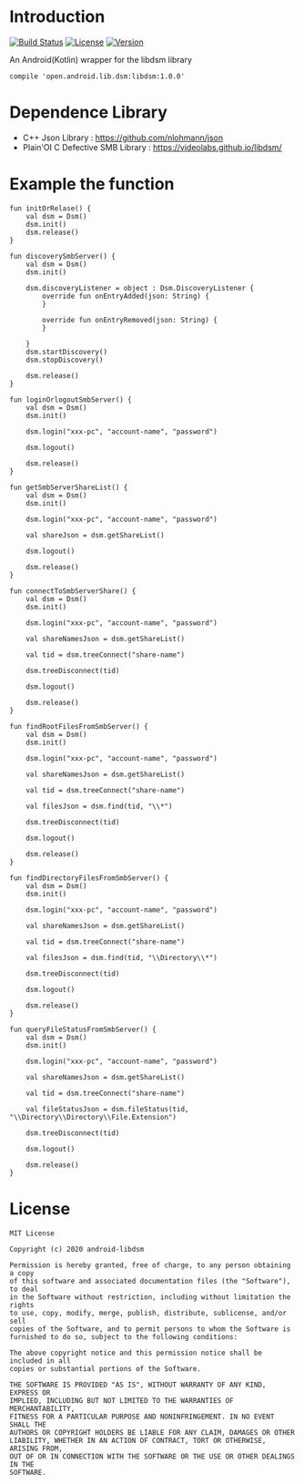 # Introduction

[![Build Status](https://api.travis-ci.org/biezhihua/android_libdsm.svg?branch=master)](https://travis-ci.org/biezhihua/android_libdsm)
[![License](https://img.shields.io/badge/license-GPL-blue)](https://github.com/biezhihua/android_libdsm/blob/master/LICENSE)
[![Version](https://img.shields.io/github/v/release/biezhihua/android_libdsm)](https://github.com/biezhihua/android_libdsm/releases)

An Android(Kotlin) wrapper for the libdsm library



```
compile 'open.android.lib.dsm:libdsm:1.0.0'
```

# Dependence Library

* C++ Json Library : https://github.com/nlohmann/json
* Plain'OI C Defective SMB Library  : https://videolabs.github.io/libdsm/

# Example the function

```
fun initOrRelase() {
    val dsm = Dsm()
    dsm.init()
    dsm.release()
}

fun discoverySmbServer() {
    val dsm = Dsm()
    dsm.init()

    dsm.discoveryListener = object : Dsm.DiscoveryListener {
        override fun onEntryAdded(json: String) {
        }

        override fun onEntryRemoved(json: String) {
        }

    }
    dsm.startDiscovery()
    dsm.stopDiscovery()

    dsm.release()
}

fun loginOrlogoutSmbServer() {
    val dsm = Dsm()
    dsm.init()

    dsm.login("xxx-pc", "account-name", "password")

    dsm.logout()

    dsm.release()
}

fun getSmbServerShareList() {
    val dsm = Dsm()
    dsm.init()

    dsm.login("xxx-pc", "account-name", "password")

    val shareJson = dsm.getShareList()

    dsm.logout()

    dsm.release()
}

fun connectToSmbServerShare() {
    val dsm = Dsm()
    dsm.init()

    dsm.login("xxx-pc", "account-name", "password")

    val shareNamesJson = dsm.getShareList()

    val tid = dsm.treeConnect("share-name")

    dsm.treeDisconnect(tid)

    dsm.logout()

    dsm.release()
}

fun findRootFilesFromSmbServer() {
    val dsm = Dsm()
    dsm.init()

    dsm.login("xxx-pc", "account-name", "password")

    val shareNamesJson = dsm.getShareList()

    val tid = dsm.treeConnect("share-name")

    val filesJson = dsm.find(tid, "\\*")

    dsm.treeDisconnect(tid)

    dsm.logout()

    dsm.release()
}

fun findDirectoryFilesFromSmbServer() {
    val dsm = Dsm()
    dsm.init()

    dsm.login("xxx-pc", "account-name", "password")

    val shareNamesJson = dsm.getShareList()

    val tid = dsm.treeConnect("share-name")

    val filesJson = dsm.find(tid, "\\Directory\\*")

    dsm.treeDisconnect(tid)

    dsm.logout()

    dsm.release()
}

fun queryFileStatusFromSmbServer() {
    val dsm = Dsm()
    dsm.init()

    dsm.login("xxx-pc", "account-name", "password")

    val shareNamesJson = dsm.getShareList()

    val tid = dsm.treeConnect("share-name")

    val fileStatusJson = dsm.fileStatus(tid, "\\Directory\\Directory\\File.Extension")

    dsm.treeDisconnect(tid)

    dsm.logout()

    dsm.release()
}
```


# License

```
MIT License

Copyright (c) 2020 android-libdsm

Permission is hereby granted, free of charge, to any person obtaining a copy
of this software and associated documentation files (the "Software"), to deal
in the Software without restriction, including without limitation the rights
to use, copy, modify, merge, publish, distribute, sublicense, and/or sell
copies of the Software, and to permit persons to whom the Software is
furnished to do so, subject to the following conditions:

The above copyright notice and this permission notice shall be included in all
copies or substantial portions of the Software.

THE SOFTWARE IS PROVIDED "AS IS", WITHOUT WARRANTY OF ANY KIND, EXPRESS OR
IMPLIED, INCLUDING BUT NOT LIMITED TO THE WARRANTIES OF MERCHANTABILITY,
FITNESS FOR A PARTICULAR PURPOSE AND NONINFRINGEMENT. IN NO EVENT SHALL THE
AUTHORS OR COPYRIGHT HOLDERS BE LIABLE FOR ANY CLAIM, DAMAGES OR OTHER
LIABILITY, WHETHER IN AN ACTION OF CONTRACT, TORT OR OTHERWISE, ARISING FROM,
OUT OF OR IN CONNECTION WITH THE SOFTWARE OR THE USE OR OTHER DEALINGS IN THE
SOFTWARE.
```